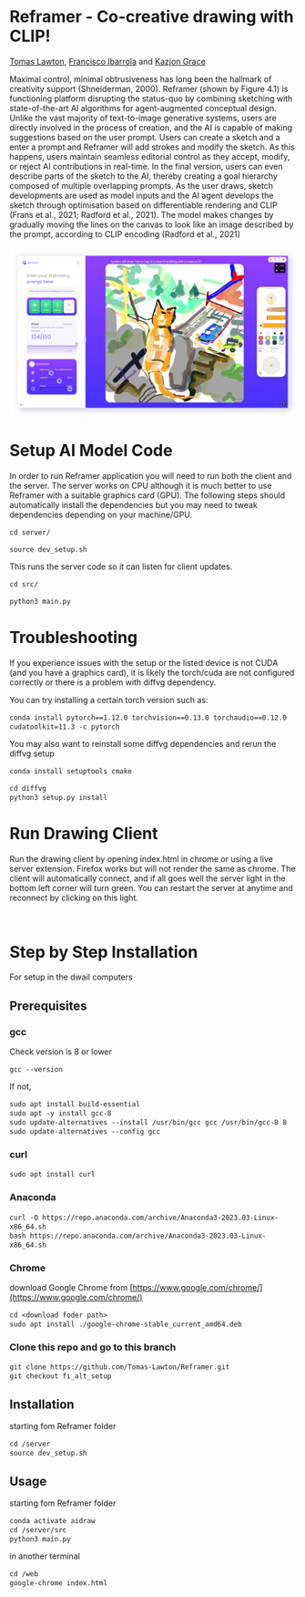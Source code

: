 # Reframer - Co-creative drawing with CLIP!

[Tomas Lawton](https://www.linkedin.com/in/tomas-lawton-512066199), [Francisco Ibarrola](https://www.linkedin.com/in/fibarrola/) and [Kazjon Grace](https://www.linkedin.com/in/kazjon-grace/)

Maximal control, minimal obtrusiveness has long been the hallmark of creativity support (Shneiderman, 2000). Reframer (shown by Figure 4.1) is functioning platform disrupting the status-quo by combining sketching with state-of-the-art AI algorithms for agent-augmented conceptual design. Unlike the vast majority of text-to-image generative systems, users are directly involved in the process of creation, and the AI is capable of making suggestions based on the user prompt. Users can create a sketch and a enter a prompt and Reframer will add strokes and modify the sketch. As this happens, users maintain seamless editorial control as they accept, modify, or reject AI contributions in real-time. In the final version, users can even describe parts of the sketch to the AI, thereby creating a goal hierarchy composed of multiple overlapping prompts. As the user draws, sketch developments are used as model inputs and the AI agent develops the sketch through optimisation based on differentiable rendering and CLIP (Frans et al., 2021; Radford et al., 2021). The model makes changes by gradually moving the lines on the canvas to look like an image described by the prompt, according to CLIP encoding (Radford et al., 2021)


![Image of the Reframer Interface](repo_img/reframer_interface.png?raw=true "Image of the Reframer Interface")


# Setup AI Model Code

In order to run Reframer application you will need to run both the client and the server. The server works on CPU although it is much better to use Reframer with a suitable graphics card (GPU). The following steps should automatically install the dependencies but you may need to tweak dependencies depending on your machine/GPU. 

```
cd server/
```

```
source dev_setup.sh
```

This runs the server code so it can listen for client updates.

```
cd src/
```

```
python3 main.py
```


# Troubleshooting 

If you experience issues with the setup or the listed device is not CUDA (and you have a graphics card), it is likely the torch/cuda are not configured correctly or there is a problem with diffvg dependency. 

You can try installing a certain torch version such as:

```
conda install pytorch==1.12.0 torchvision==0.13.0 torchaudio==0.12.0 cudatoolkit=11.3 -c pytorch
```

You may also want to reinstall some diffvg dependencies and rerun the diffvg setup
```
conda install setuptools cmake
```
```
cd diffvg
python3 setup.py install
```



# Run Drawing Client

Run the drawing client by opening index.html in chrome or using a live server extension. Firefox works but will not render the same as chrome. The client will automatically connect, and if all goes well the server light in the bottom left corner will turn green. You can restart the server at anytime and reconnect by clicking on this light.


<br>

# Step by Step Installation

For setup in the dwail computers

## Prerequisites

### gcc

Check version is 8 or lower
```
gcc --version
```

If not,
```
sudo apt install build-essential
sudo apt -y install gcc-8
sudo update-alternatives --install /usr/bin/gcc gcc /usr/bin/gcc-8 8
sudo update-alternatives --config gcc
```

### curl
```
sudo apt install curl
```

### Anaconda
```
curl -O https://repo.anaconda.com/archive/Anaconda3-2023.03-Linux-x86_64.sh
bash https://repo.anaconda.com/archive/Anaconda3-2023.03-Linux-x86_64.sh
```

### Chrome
download Google Chrome from [https://www.google.com/chrome/](https://www.google.com/chrome/)
```
cd <download foder path>
sudo apt install ./google-chrome-stable_current_amd64.deb
```

### Clone this repo and go to this branch
```
git clone https://github.com/Tomas-Lawton/Reframer.git
git checkout fi_alt_setup
```

## Installation

starting fom Reframer folder
```
cd /server
source dev_setup.sh
```

## Usage

starting fom Reframer folder
```
conda activate aidraw
cd /server/src
python3 main.py
```

in another terminal
```
cd /web
google-chrome index.html
```